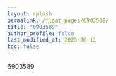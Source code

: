 ```yaml
---
layout: splash
permalink: /float_pages/6903589/
title: "6903589"
author_profile: false
last_modified_at: 2025-06-13
toc: false
---
```

 
6903589

